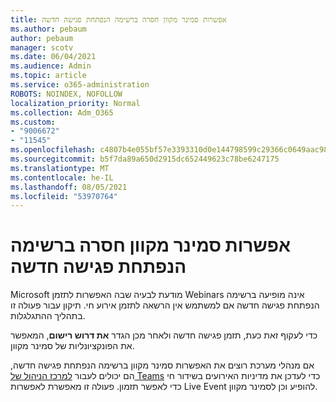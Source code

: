 ```yaml
---
title: אפשרות סמינר מקוון חסרה ברשימה הנפתחת פגישה חדשה
ms.author: pebaum
author: pebaum
manager: scotv
ms.date: 06/04/2021
ms.audience: Admin
ms.topic: article
ms.service: o365-administration
ROBOTS: NOINDEX, NOFOLLOW
localization_priority: Normal
ms.collection: Adm_O365
ms.custom:
- "9006672"
- "11545"
ms.openlocfilehash: c4807b4e055bf57e3393310d0e144798599c29366c0649aac989b1f802f51c76
ms.sourcegitcommit: b5f7da89a650d2915dc652449623c78be6247175
ms.translationtype: MT
ms.contentlocale: he-IL
ms.lasthandoff: 08/05/2021
ms.locfileid: "53970764"
---
```

# <a name="webinar-option-missing-in-new-meeting-drop-down"></a>אפשרות סמינר מקוון חסרה ברשימה הנפתחת פגישה חדשה

Microsoft מודעת לבעיה שבה האפשרות לתזמן Webinars אינה  מופיעה ברשימה הנפתחת פגישה חדשה אם למשתמש אין הרשאה לתזמן אירוע חי. תיקון עבור פעולה זו בתהליך ההתגלגלות.

כדי לעקוף זאת כעת, תזמן פגישה חדשה ולאחר מכן הגדר **את דרוש רישום**, המאפשר את הפונקציונליות של סמינר מקוון.

אם מנהלי מערכת רוצים את האפשרות  סמינר מקוון ברשימה הנפתחת פגישה חדשה, הם יכולים לעבור [למרכז הניהול של Teams](https://admin.teams.microsoft.com/policies/broadcasts) כדי לעדכן את מדיניות האירועים בשידור חי כדי לאפשר תזמון. פעולה זו מאפשרת לאפשרות Live Event להופיע וכן לסמינר מקוון.